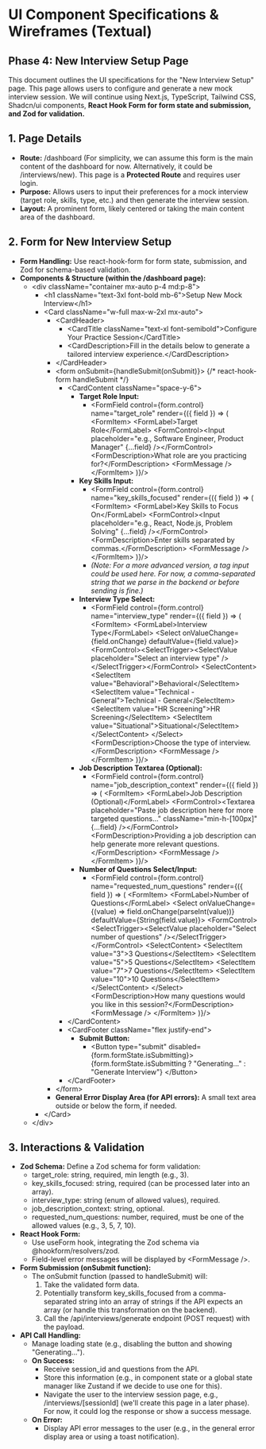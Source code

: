 # **UI Component Specifications & Wireframes (Textual)**

## **Phase 4: New Interview Setup Page**

This document outlines the UI specifications for the "New Interview Setup" page. This page allows users to configure and generate a new mock interview session. We will continue using Next.js, TypeScript, Tailwind CSS, Shadcn/ui components, **React Hook Form for form state and submission, and Zod for validation.**

## **1\. Page Details**

* **Route:** /dashboard (For simplicity, we can assume this form is the main content of the dashboard for now. Alternatively, it could be /interviews/new). This page is a **Protected Route** and requires user login.  
* **Purpose:** Allows users to input their preferences for a mock interview (target role, skills, type, etc.) and then generate the interview session.  
* **Layout:** A prominent form, likely centered or taking the main content area of the dashboard.

## **2\. Form for New Interview Setup**

* **Form Handling:** Use react-hook-form for form state, submission, and Zod for schema-based validation.  
* **Components & Structure (within the /dashboard page):**  
  * \<div className="container mx-auto p-4 md:p-8"\>  
    * \<h1 className="text-3xl font-bold mb-6"\>Setup New Mock Interview\</h1\>  
    * \<Card className="w-full max-w-2xl mx-auto"\>  
      * \<CardHeader\>  
        * \<CardTitle className="text-xl font-semibold"\>Configure Your Practice Session\</CardTitle\>  
        * \<CardDescription\>Fill in the details below to generate a tailored interview experience.\</CardDescription\>  
      * \</CardHeader\>  
      * \<form onSubmit={handleSubmit(onSubmit)}\> {/\* react-hook-form handleSubmit \*/}  
        * \<CardContent className="space-y-6"\>  
          * **Target Role Input:**  
            * \<FormField control={form.control} name="target\_role" render={({ field }) \=\> ( \<FormItem\> \<FormLabel\>Target Role\</FormLabel\> \<FormControl\>\<Input placeholder="e.g., Software Engineer, Product Manager" {...field} /\>\</FormControl\> \<FormDescription\>What role are you practicing for?\</FormDescription\> \<FormMessage /\> \</FormItem\> )}/\>  
          * **Key Skills Input:**  
            * \<FormField control={form.control} name="key\_skills\_focused" render={({ field }) \=\> ( \<FormItem\> \<FormLabel\>Key Skills to Focus On\</FormLabel\> \<FormControl\>\<Input placeholder="e.g., React, Node.js, Problem Solving" {...field} /\>\</FormControl\> \<FormDescription\>Enter skills separated by commas.\</FormDescription\> \<FormMessage /\> \</FormItem\> )}/\>  
            * *(Note: For a more advanced version, a tag input could be used here. For now, a comma-separated string that we parse in the backend or before sending is fine.)*  
          * **Interview Type Select:**  
            * \<FormField control={form.control} name="interview\_type" render={({ field }) \=\> ( \<FormItem\> \<FormLabel\>Interview Type\</FormLabel\> \<Select onValueChange={field.onChange} defaultValue={field.value}\> \<FormControl\>\<SelectTrigger\>\<SelectValue placeholder="Select an interview type" /\>\</SelectTrigger\>\</FormControl\> \<SelectContent\> \<SelectItem value="Behavioral"\>Behavioral\</SelectItem\> \<SelectItem value="Technical \- General"\>Technical \- General\</SelectItem\> \<SelectItem value="HR Screening"\>HR Screening\</SelectItem\> \<SelectItem value="Situational"\>Situational\</SelectItem\> \</SelectContent\> \</Select\> \<FormDescription\>Choose the type of interview.\</FormDescription\> \<FormMessage /\> \</FormItem\> )}/\>  
          * **Job Description Textarea (Optional):**  
            * \<FormField control={form.control} name="job\_description\_context" render={({ field }) \=\> ( \<FormItem\> \<FormLabel\>Job Description (Optional)\</FormLabel\> \<FormControl\>\<Textarea placeholder="Paste job description here for more targeted questions..." className="min-h-\[100px\]" {...field} /\>\</FormControl\> \<FormDescription\>Providing a job description can help generate more relevant questions.\</FormDescription\> \<FormMessage /\> \</FormItem\> )}/\>  
          * **Number of Questions Select/Input:**  
            * \<FormField control={form.control} name="requested\_num\_questions" render={({ field }) \=\> ( \<FormItem\> \<FormLabel\>Number of Questions\</FormLabel\> \<Select onValueChange={(value) \=\> field.onChange(parseInt(value))} defaultValue={String(field.value)}\> \<FormControl\>\<SelectTrigger\>\<SelectValue placeholder="Select number of questions" /\>\</SelectTrigger\>\</FormControl\> \<SelectContent\> \<SelectItem value="3"\>3 Questions\</SelectItem\> \<SelectItem value="5"\>5 Questions\</SelectItem\> \<SelectItem value="7"\>7 Questions\</SelectItem\> \<SelectItem value="10"\>10 Questions\</SelectItem\> \</SelectContent\> \</Select\> \<FormDescription\>How many questions would you like in this session?\</FormDescription\> \<FormMessage /\> \</FormItem\> )}/\>  
        * \</CardContent\>  
        * \<CardFooter className="flex justify-end"\>  
          * **Submit Button:**  
            * \<Button type="submit" disabled={form.formState.isSubmitting}\> {form.formState.isSubmitting ? "Generating..." : "Generate Interview"} \</Button\>  
        * \</CardFooter\>  
      * \</form\>  
      * **General Error Display Area (for API errors):** A small text area outside or below the form, if needed.  
    * \</Card\>  
  * \</div\>

## **3\. Interactions & Validation**

* **Zod Schema:** Define a Zod schema for form validation:  
  * target\_role: string, required, min length (e.g., 3).  
  * key\_skills\_focused: string, required (can be processed later into an array).  
  * interview\_type: string (enum of allowed values), required.  
  * job\_description\_context: string, optional.  
  * requested\_num\_questions: number, required, must be one of the allowed values (e.g., 3, 5, 7, 10).  
* **React Hook Form:**  
  * Use useForm hook, integrating the Zod schema via @hookform/resolvers/zod.  
  * Field-level error messages will be displayed by \<FormMessage /\>.  
* **Form Submission (onSubmit function):**  
  * The onSubmit function (passed to handleSubmit) will:  
    1. Take the validated form data.  
    2. Potentially transform key\_skills\_focused from a comma-separated string into an array of strings if the API expects an array (or handle this transformation on the backend).  
    3. Call the /api/interviews/generate endpoint (POST request) with the payload.  
* **API Call Handling:**  
  * Manage loading state (e.g., disabling the button and showing "Generating...").  
  * **On Success:**  
    * Receive session\_id and questions from the API.  
    * Store this information (e.g., in component state or a global state manager like Zustand if we decide to use one for this).  
    * Navigate the user to the interview session page, e.g., /interviews/\[sessionId\] (we'll create this page in a later phase). For now, it could log the response or show a success message.  
  * **On Error:**  
    * Display API error messages to the user (e.g., in the general error display area or using a toast notification).